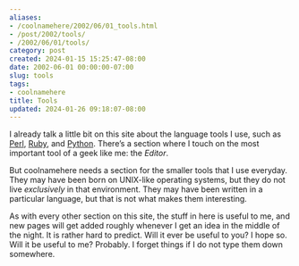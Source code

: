 ```yaml
---
aliases:
- /coolnamehere/2002/06/01_tools.html
- /post/2002/tools/
- /2002/06/01/tools/
category: post
created: 2024-01-15 15:25:47-08:00
date: 2002-06-01 00:00:00-07:00
slug: tools
tags:
- coolnamehere
title: Tools
updated: 2024-01-26 09:18:07-08:00
---
```


I already talk a little bit on this site about the language tools I use, such as [Perl](../../../card/Perl.md), [Ruby](../../../card/Ruby.md), and [Python](../../../card/Python.md). There’s a section where I touch on the most important tool of a geek like me: the *Editor*.

But coolnamehere needs a section for the smaller tools that I use everyday. They may have been born on UNIX-like operating systems, but they do not live *exclusively* in that environment. They may have been written in a particular language, but that is not what makes them interesting.

As with every other section on this site, the stuff in here is useful to me, and new pages will get added roughly whenever I get an idea in the middle of the night. It is rather hard to predict. Will it ever be useful to you? I hope so. Will it be useful to me? Probably. I forget things if I do not type them down somewhere.